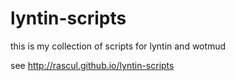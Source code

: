 lyntin-scripts
=============

this is my collection of scripts for lyntin and wotmud

see http://rascul.github.io/lyntin-scripts
